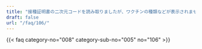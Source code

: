 ```yaml
---
title: "接種証明書の二次元コードを読み取りましたが、ワクチンの種類などが表示されません。"
draft: false
url: "/faq/106/"
---
```


{{< faq category-no="008" category-sub-no="005" no="106" >}}
